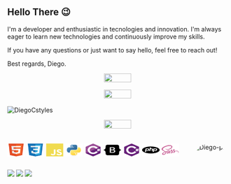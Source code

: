 ## Hello There 😉

I'm a developer and enthusiastic in tecnologies and innovation. I'm always eager to learn new technologies and continuously improve my skills.

If you have any questions or just want to say hello, feel free to reach out!

Best regards,
Diego.

<p align="center">
  <img height="35%" width="35%" src="https://github-readme-stats-sigma-five.vercel.app/api?username=DiegoCstyles&count_private=true&theme=dark"/>
</p>

<p align="center">
  <img height="35%" width="35%" src="https://github-readme-stats-sigma-five.vercel.app/api/top-langs/?username=DiegoCstyles&layout=compact&theme=dark"/>
</p>

<p><img align="center" src="https://github-readme-streak-stats.herokuapp.com/?user=DiegoCstyles&" alt="DiegoCstyles" /></p>

<p align="center">
  <img height="35%" width="35%" src="https://github-readme-streak-stats.herokuapp.com/?username=DiegoCstyles&"/>
</p>

<div style="display: inline_block"><br>
  <img align="center" alt="Diego-HTML" height="30" width="40" src="https://raw.githubusercontent.com/devicons/devicon/master/icons/html5/html5-original.svg">
  <img align="center" alt="Diego-CSS" height="30" width="40" src="https://raw.githubusercontent.com/devicons/devicon/master/icons/css3/css3-original.svg">
  <img align="center" alt="Diego-Js" height="30" width="40" src="https://raw.githubusercontent.com/devicons/devicon/master/icons/javascript/javascript-plain.svg">
  <img align="center" alt="Diego-Python" height="30" width="40" src="https://raw.githubusercontent.com/devicons/devicon/master/icons/python/python-original.svg">
  <img align="center" alt="Diego-Csharp" height="30" width="40" src="https://raw.githubusercontent.com/devicons/devicon/master/icons/csharp/csharp-original.svg">
  <img align="center" alt="Diego-Js" height="30" width="40" src="https://raw.githubusercontent.com/devicons/devicon/master/icons/bootstrap/bootstrap-plain.svg">
  <img align="center" alt="Diego-Js" height="30" width="40" src="https://raw.githubusercontent.com/devicons/devicon/master/icons/csharp/csharp-plain.svg">
  <img align="center" alt="Diego-Js" height="30" width="40" src="https://raw.githubusercontent.com/devicons/devicon/master/icons/php/php-plain.svg">
  <img align="center" alt="Diego-Js" height="30" width="40" src="https://raw.githubusercontent.com/devicons/devicon/master/icons/sass/sass-original.svg">
  <img align="right" alt="Diego-pic" height="150" style="border-radius:50px;" src="https://media1.giphy.com/media/13qhRntDMhgqZ2/giphy.gif?cid=ecf05e47wp7thuchk447jbw2kirvzzrgnfj4vpa3yqkk92ym&rid=giphy.gif&ct=g?width=676&height=676">
  
  ##
 
<div> 
  <a href="https://www.instagram.com/_diegoxrc" target="_blank"><img src="https://img.shields.io/badge/-Instagram-%23E4405F?style=for-the-badge&logo=instagram&logoColor=white" target="_blank"></a>
  <a href = "mailto:diegoe.r.c07@gmail.com"><img src="https://img.shields.io/badge/-Gmail-%23333?style=for-the-badge&logo=gmail&logoColor=white" target="_blank"></a>
  <a href="https://www.linkedin.com/in/diegoerc/" target="_blank"><img src="https://img.shields.io/badge/-LinkedIn-%230077B5?style=for-the-badge&logo=linkedin&logoColor=white" target="_blank"></a> 
  
</div>

